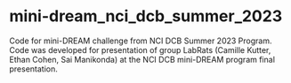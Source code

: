# mini-dream_nci_dcb_summer_2023
Code for mini-DREAM challenge from NCI DCB Summer 2023 Program.
Code was developed for presentation of group LabRats (Camille Kutter, Ethan Cohen, Sai Manikonda) at the NCI DCB mini-DREAM program final presentation.
